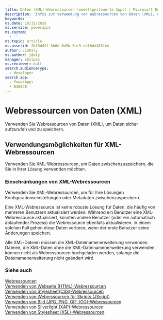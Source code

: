 ```yaml
---
title: Daten (XML)-Webressourcen (modellgesteuerte Apps) | Microsoft Docs
description: 'Infos zur Verwendung von Webressourcen von Daten (XML), um Daten sicher aufzurufen und zu speichern.'
keywords: ''
ms.date: 10/31/2018
ms.service: powerapps
ms.custom:
  - ''
ms.topic: article
ms.assetid: 2bf0d49f-8b6d-6d5b-0af5-edf6dd485fed
author: JimDaly
ms.author: jdaly
manager: shilpas
ms.reviewer: null
search.audienceType:
  - developer
search.app:
  - PowerApps
  - D365CE
---
```


# <a name="data-xml-web-resources"></a>Webressourcen von Daten (XML)

<!-- https://docs.microsoft.com/dynamics365/customer-engagement/developer/data-xml-web-resources -->

Verwenden Sie Webressourcen von Daten (XML), um Daten sicher aufzurufen und zu speichern.  
  
## <a name="capabilities-of-xml-web-resources"></a>Verwendungsmöglichkeiten für XML-Webressourcen  
 Verwenden Sie XML-Webressourcen, um Daten zwischenzuspeichern, die Sie in Ihrer Lösung verwenden möchten.  
  
### <a name="limitations-of-xml-web-resources"></a>Einschränkungen von XML-Webressourcen  
 Verwenden Sie XML-Webressourcen, um für Ihre Lösungen Konfigurationseinstellungen oder Metadaten zwischenzuspeichern.  
  
 Eine XML-Webressource ist keine robuste Lösung für Daten, die häufig von mehreren Benutzern aktualisiert werden. Während ein Benutzer eine XML-Webressource aktualisiert, könnten andere Benutzer (oder ein automatisch ablaufender Prozess) die Webressource ebenfalls aktualisieren. In einem solchen Fall gehen diese Daten verloren, wenn der erste Benutzer seine Änderungen speichert.  
  
 Alle XML-Dateien müssen die XML-Dateinamenerweiterung verwenden. Dateien, die XML-Daten ohne die XML-Dateinamenerweiterung verwenden, können nicht als Webressourcen hochgeladen werden, solange die Dateinamenerweiterung nicht geändert wird.  
  
### <a name="see-also"></a>Siehe auch  
 [Webressourcen](web-resources.md)   
 [Verwenden von Webseite (HTML)-Webressourcen](webpage-html-web-resources.md)   
 [Verwenden von Stylesheet(CSS)-Webressourcen](css-web-resources.md)   
 [Verwenden von Webressourcen für Skripts (JScript)](script-jscript-web-resources.md)   
 [Verwenden von Bild (JPG, PNG, GIF, ICO)-Webressourcen](image-web-resources.md)   
 [Verwenden von Silverlight (XAP)-Webressourcen](/dynamics365/customer-engagement/developer/silverlight-xap-web-resources)<br/>   <!-- TODO need to update the relevant link from the powerapps repo-->
 [Verwenden von Stylesheet (XSL)-Webressourcen](/dynamics365/customer-engagement/developer/stylesheet-xsl-web-resources) <!-- TODO need to update the relevant link from the powerapps repo-->
